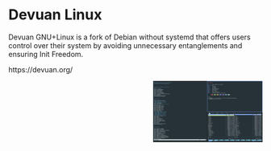 # Devuan Linux

<p>
Devuan GNU+Linux is a fork of Debian without systemd that offers users control over their system by avoiding unnecessary entanglements and ensuring Init Freedom.</p>
https://devuan.org/


<a href="https://github.com/ChefIronBelly/beowulf/blob/master/chef/moneyshot-min.jpg"><img src="https://github.com/ChefIronBelly/beowulf/blob/master/chef/moneyshot-min.jpg" width="43%" align="right"></a>
